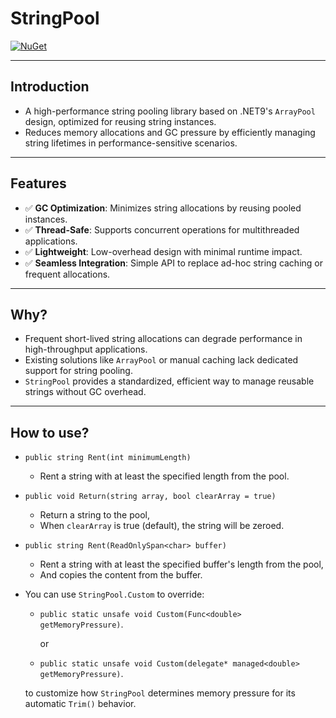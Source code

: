 # StringPool

[![NuGet](https://img.shields.io/nuget/v/StringPool.svg?style=flat-square)](https://www.nuget.org/packages/StringPool/)

---

## Introduction

- A high-performance string pooling library based on .NET9's `ArrayPool` design, optimized for reusing string instances.
- Reduces memory allocations and GC pressure by efficiently managing string lifetimes in performance-sensitive scenarios.

---

## Features

- ✅ **GC Optimization**: Minimizes string allocations by reusing pooled instances.
- ✅ **Thread-Safe**: Supports concurrent operations for multithreaded applications.
- ✅ **Lightweight**: Low-overhead design with minimal runtime impact.
- ✅ **Seamless Integration**: Simple API to replace ad-hoc string caching or frequent allocations.

---

## Why?

- Frequent short-lived string allocations can degrade performance in high-throughput applications.
- Existing solutions like `ArrayPool` or manual caching lack dedicated support for string pooling.
- `StringPool` provides a standardized, efficient way to manage reusable strings without GC overhead.

---

## How to use?

- `public string Rent(int minimumLength)`

  - Rent a string with at least the specified length from the pool.

- `public void Return(string array, bool clearArray = true)`

  - Return a string to the pool,
  - When `clearArray` is true (default), the string will be zeroed.

- `public string Rent(ReadOnlySpan<char> buffer)`

  - Rent a string with at least the specified buffer's length from the pool,
  - And copies the content from the buffer.

- You can use `StringPool.Custom` to override:

  - `public static unsafe void Custom(Func<double> getMemoryPressure)`.

    or

  - `public static unsafe void Custom(delegate* managed<double> getMemoryPressure)`.

  to customize how `StringPool` determines memory pressure for its automatic `Trim()` behavior.